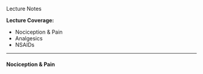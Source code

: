 Lecture Notes

**Lecture Coverage:**
- Nociception & Pain
- Analgesics
- NSAIDs

---
#### **Nociception & Pain**